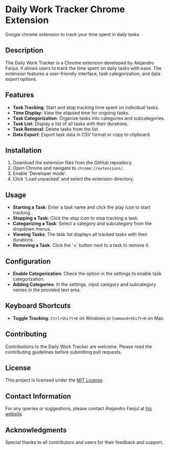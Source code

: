 # Daily Work Tracker Chrome Extension
Google chrome extension to track your time spent in daily tasks

## Description
The Daily Work Tracker is a Chrome extension developed by Alejandro Fanjul. It allows users to track the time spent on daily tasks with ease. The extension features a user-friendly interface, task categorization, and data export options.

## Features
- **Task Tracking**: Start and stop tracking time spent on individual tasks.
- **Time Display**: View the elapsed time for ongoing tasks.
- **Task Categorization**: Organize tasks into categories and subcategories.
- **Task List**: Display a list of all tasks with their durations.
- **Task Removal**: Delete tasks from the list.
- **Data Export**: Export task data in CSV format or copy to clipboard.

## Installation
1. Download the extension files from the GitHub repository.
2. Open Chrome and navigate to `chrome://extensions/`.
3. Enable 'Developer mode'.
4. Click 'Load unpacked' and select the extension directory.

## Usage
- **Starting a Task**: Enter a task name and click the play icon to start tracking.
- **Stopping a Task**: Click the stop icon to stop tracking a task.
- **Categorizing a Task**: Select a category and subcategory from the dropdown menus.
- **Viewing Tasks**: The task list displays all tracked tasks with their durations.
- **Removing a Task**: Click the '×' button next to a task to remove it.

## Configuration
- **Enable Categorization**: Check the option in the settings to enable task categorization.
- **Adding Categories**: In the settings, input category and subcategory names in the provided text area.

## Keyboard Shortcuts
- **Toggle Tracking**: `Ctrl+Shift+K` on Windows or `Command+Shift+K` on Mac.

## Contributing
Contributions to the Daily Work Tracker are welcome. Please read the contributing guidelines before submitting pull requests.

## License
This project is licensed under the [MIT License](LICENSE.md).

## Contact Information
For any queries or suggestions, please contact Alejandro Fanjul at [his website](https://www.alejandrofanjul.com).

## Acknowledgments
Special thanks to all contributors and users for their feedback and support.
